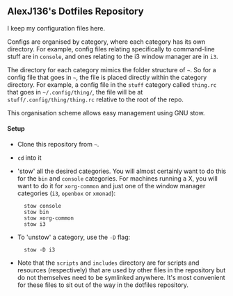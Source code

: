 ## AlexJ136's Dotfiles Repository

I keep my configuration files here.

Configs are organised by category, where each category has its own directory. For example, config files relating specifically to command-line stuff are in `console`, and ones relating to the i3 window manager are in `i3`.

The directory for each category mimics the folder structure of `~`. So for a config file that goes in `~`, the file is placed directly within the category directory. For example, a config file in the `stuff` category called `thing.rc` that goes in `~/.config/thing/`, the file will be at `stuff/.config/thing/thing.rc` relative to the root of the repo.

This organisation scheme allows easy management using GNU stow.

#### Setup

- Clone this repository from `~`.
- `cd` into it
- 'stow' all the desired categories. You will almost certainly want to do this for the `bin` and `console` categories. For machines running a X, you will want to do it for `xorg-common` and just one of the window manager categories (`i3`, `openbox` or `xmonad`):

        stow console
        stow bin
        stow xorg-common
        stow i3

- To 'unstow' a category, use the `-D` flag:

        stow -D i3

- Note that the `scripts` and `includes` directory are for scripts and resources (respectively) that are used by other files in the repository but do not themselves need to be symlinked anywhere. It's most convenient for these files to sit out of the way in the dotfiles repository.
